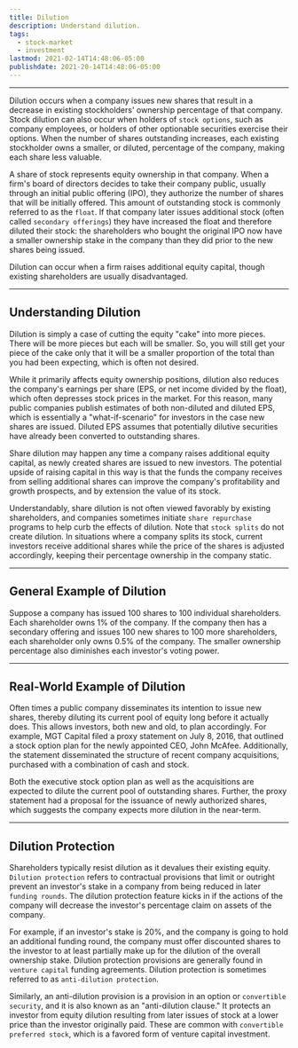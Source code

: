 ```yaml
---
title: Dilution
description: Understand dilution.
tags:
  - stock-market
  - investment
lastmod: 2021-02-14T14:48:06-05:00
publishdate: 2021-20-14T14:48:06-05:00
---
```


---

Dilution occurs when a company issues new shares that result in a decrease in existing stockholders' ownership percentage of that company. Stock dilution can also occur when holders of `stock options`, such as company employees, or holders of other optionable securities exercise their options. When the number of shares outstanding increases, each existing stockholder owns a smaller, or diluted, percentage of the company, making each share less valuable.

A share of stock represents equity ownership in that company. When a firm's board of directors decides to take their company public, usually through an initial public offering (IPO), they authorize the number of shares that will be initially offered. This amount of outstanding stock is commonly referred to as the `float`. If that company later issues additional stock (often called `secondary offerings`) they have increased the float and therefore diluted their stock: the shareholders who bought the original IPO now have a smaller ownership stake in the company than they did prior to the new shares being issued.

Dilution can occur when a firm raises additional equity capital, though existing shareholders are usually disadvantaged.

---

## Understanding Dilution

Dilution is simply a case of cutting the equity "cake" into more pieces. There will be more pieces but each will be smaller. So, you will still get your piece of the cake only that it will be a smaller proportion of the total than you had been expecting, which is often not desired.

While it primarily affects equity ownership positions, dilution also reduces the company's earnings per share (EPS, or net income divided by the float), which often depresses stock prices in the market. For this reason, many public companies publish estimates of both non-diluted and diluted EPS, which is essentially a "what-if-scenario" for investors in the case new shares are issued. Diluted EPS assumes that potentially dilutive securities have already been converted to outstanding shares.

Share dilution may happen any time a company raises additional equity capital, as newly created shares are issued to new investors. The potential upside of raising capital in this way is that the funds the company receives from selling additional shares can improve the company's profitability and growth prospects, and by extension the value of its stock.

Understandably, share dilution is not often viewed favorably by existing shareholders, and companies sometimes initiate `share repurchase` programs to help curb the effects of dilution. Note that `stock splits` do not create dilution. In situations where a company splits its stock, current investors receive additional shares while the price of the shares is adjusted accordingly, keeping their percentage ownership in the company static.

---

## General Example of Dilution

Suppose a company has issued 100 shares to 100 individual shareholders. Each shareholder owns 1% of the company. If the company then has a secondary offering and issues 100 new shares to 100 more shareholders, each shareholder only owns 0.5% of the company. The smaller ownership percentage also diminishes each investor's voting power.

---

## Real-World Example of Dilution

Often times a public company disseminates its intention to issue new shares, thereby diluting its current pool of equity long before it actually does. This allows investors, both new and old, to plan accordingly. For example, MGT Capital filed a proxy statement on July 8, 2016, that outlined a stock option plan for the newly appointed CEO, John McAfee. Additionally, the statement disseminated the structure of recent company acquisitions, purchased with a combination of cash and stock.

Both the executive stock option plan as well as the acquisitions are expected to dilute the current pool of outstanding shares. Further, the proxy statement had a proposal for the issuance of newly authorized shares, which suggests the company expects more dilution in the near-term.

---

## Dilution Protection

Shareholders typically resist dilution as it devalues their existing equity. `Dilution protection` refers to contractual provisions that limit or outright prevent an investor's stake in a company from being reduced in later `funding rounds`. The dilution protection feature kicks in if the actions of the company will decrease the investor's percentage claim on assets of the company.

For example, if an investor's stake is 20%, and the company is going to hold an additional funding round, the company must offer discounted shares to the investor to at least partially make up for the dilution of the overall ownership stake. Dilution protection provisions are generally found in `venture capital` funding agreements. Dilution protection is sometimes referred to as `anti-dilution protection`.

Similarly, an anti-dilution provision is a provision in an option or `convertible security`, and it is also known as an "anti-dilution clause." It protects an investor from equity dilution resulting from later issues of stock at a lower price than the investor originally paid. These are common with `convertible preferred stock`, which is a favored form of venture capital investment.

